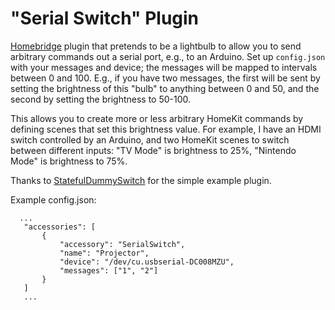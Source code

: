 
# "Serial Switch" Plugin

[Homebridge](https://github.com/nfarina/homebridge/blob/master/example-plugins/homebridge-samplePlatform/index.js) plugin that pretends to be a lightbulb to allow you to send arbitrary commands out a serial port, e.g., to an Arduino. Set up `config.json` with your messages and device; the messages will be mapped to intervals between 0 and 100. E.g., if you have two messages, the first will be sent by setting the brightness of this "bulb" to anything between 0 and 50, and the second by setting the brightness to 50-100.

This allows you to create more or less arbitrary HomeKit commands by defining scenes that set this brightness value. For example, I have an HDMI switch controlled by an Arduino, and two HomeKit scenes to switch between different inputs: "TV Mode" is brightness to 25%, "Nintendo Mode" is brightness to 75%.

Thanks to [StatefulDummySwitch](https://github.com/mend1/homebridge-statefuldummy) for the simple example plugin.

Example config.json:

 ```
   ...
    "accessories": [
        {
            "accessory": "SerialSwitch",
            "name": "Projector",
            "device": "/dev/cu.usbserial-DC008MZU",
            "messages": ["1", "2"]
        }
    ]
    ...

```
